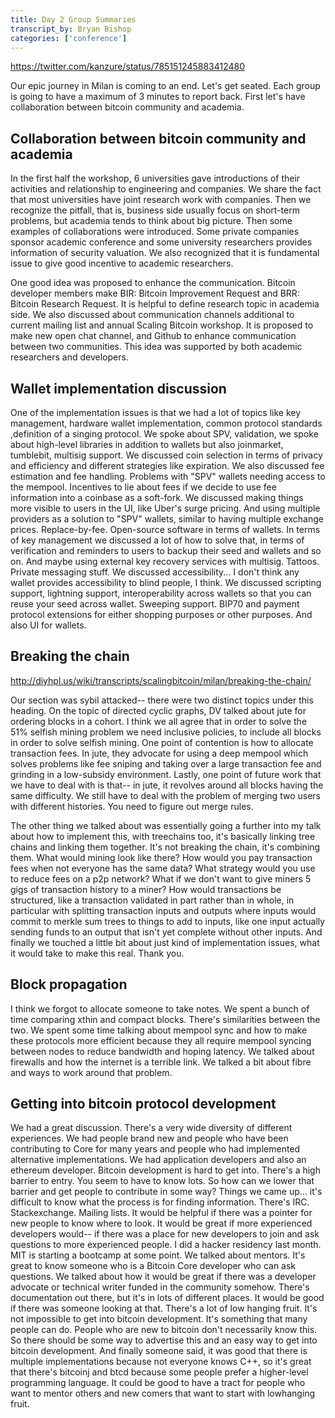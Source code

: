 ```yaml
---
title: Day 2 Group Summaries
transcript_by: Bryan Bishop
categories: ['conference']
---
```

<https://twitter.com/kanzure/status/785151245883412480>

Our epic journey in Milan is coming to an end. Let's get seated. Each group is going to have a maximum of 3 minutes to report back. First let's have collaboration between bitcoin community and academia.

## Collaboration between bitcoin community and academia

In the first half the workshop, 6 universities gave introductions of their activities and relationship to engineering and companies. We share the fact that most universities have joint research work with companies. Then we recognize the pitfall, that is, business side usually focus on short-term problems, but academia tends to think about big picture.  Then some examples of collaborations were introduced. Some private companies sponsor academic conference and some university researchers provides information of security valuation. We also recognized that it is fundamental issue to give good incentive to academic researchers.

One good idea was proposed to enhance the communication. Bitcoin developer members make BIR: Bitcoin Improvement Request and BRR: Bitcoin Research Request. It is helpful to define research topic in academia side. We also discussed about communication channels additional to current mailing list and annual Scaling Bitcoin workshop. It is proposed to make new open chat channel, and Github to enhance communication between two communities. This idea was supported by both academic researchers and developers.


## Wallet implementation discussion

One of the implementation issues is that we had a lot of topics like key management, hardware wallet implementation, common protocol standards ,definition of a singing protocol. We spoke about SPV, validation, we spoke about high-level libraries in addition to wallets but also joinmarket, tumblebit, multisig support. We discussed coin selection in terms of privacy and efficiency and different strategies like expiration. We also discussed fee estimation and fee handling. Problems with "SPV" wallets needing access to the mempool. Incentives to lie about fees if we decide to use fee information into a coinbase as a soft-fork. We discussed making things more visible to users in the UI, like Uber's surge pricing. And using multiple providers as a solution to "SPV" wallets, similar to having multiple exchange prices. Replace-by-fee. Open-source software in terms of wallets. In terms of key management we discussed a lot of how to solve that, in terms of verification and reminders to users to backup their seed and wallets and so on. And maybe using external key recovery services with multisig. Tattoos. Private messaging stuff. We discussed accessibility... I don't think any wallet provides accessibility to blind people, I think. We discussed scripting support, lightning support, interoperability across wallets so that you can reuse your seed across wallet. Sweeping support. BIP70 and payment protocol extensions for either shopping purposes or other purposes. And also UI for wallets.

## Breaking the chain

<http://diyhpl.us/wiki/transcripts/scalingbitcoin/milan/breaking-the-chain/>

Our section was sybil attacked-- there were two distinct topics under this heading. On the topic of directed cyclic graphs, DV talked about jute for ordering blocks in a cohort. I think we all agree that in order to solve the 51% selfish mining problem we need inclusive policies, to include all blocks in order to solve selfish mining. One point of contention is how to allocate transaction fees. In jute, they advocate for using a deep mempool which solves problems like fee sniping and taking over a large transaction fee and grinding in a low-subsidy environment. Lastly, one point of future work that we have to deal with is that-- in jute, it revolves around all blocks having the same difficulty. We still have to deal with the problem of merging two users with different histories. You need to figure out merge rules.

The other thing we talked about was essentially going a further into my talk about how to implement this, with treechains too, it's basically linking tree chains and linking them together. It's not breaking the chain, it's combining them. What would mining look like there? How would you pay transaction fees when not everyone has the same data? What strategy would you use to reduce fees on a p2p network? What if we don't want to give miners 5 gigs of transaction history to a miner? How would transactions be structured, like a transaction validated in part rather than in whole, in particular with splitting transaction inputs and outputs where inputs would commit to merkle sum trees to things to add to inputs, like one input actually sending funds to an output that isn't yet complete without other inputs. And finally we touched a little bit about just kind of implementation issues, what it would take to make this real. Thank you.

## Block propagation

I think we forgot to allocate someone to take notes. We spent a bunch of time comparing xthin and compact blocks. There's similarities between the two. We spent some time talking about mempool sync and how to make these protocols more efficient because they all require mempool syncing between nodes to reduce bandwidth and hoping latency. We talked about firewalls and how the internet is a terrible link. We talked a bit about fibre and ways to work around that problem.

## Getting into bitcoin protocol development

We had a great discussion. There's a very wide diversity of different experiences. We had people brand new and people who have been contributing to Core for many years and people who had implemented alternative implementations. We had application developers and also an ethereum developer. Bitcoin development is hard to get into. There's a high barrier to entry. You seem to have to know lots. So how can we lower that barrier and get people to contribute in some way? Things we came up... it's difficult to know what the process is for finding information. There's IRC. Stackexchange. Mailing lists. It would be helpful if there was a pointer for new people to know where to look. It would be great if more experienced developers would-- if there was a place for new developers to join and ask questions to more experienced people. I did a hacker residency last month. MIT is starting a bootcamp at some point. We talked about mentors. It's great to know someone who is a Bitcoin Core developer who can ask questions. We talked about how it would be great if there was a developer advocate or technical writer funded in the community somehow. There's documentation out there, but it's in lots of different places. It would be good if there was someone looking at that. There's a lot of low hanging fruit. It's not impossible to get into bitcoin development. It's something that many people can do. People who are new to bitcoin don't necessarily know this. So there should be some way to advertise this and an easy way to get into bitcoin development. And finally someone said, it was good that there is multiple implementations because not everyone knows C++, so it's great that there's bitcoinj and btcd because some people prefer a higher-level programming language. It could be good to have a tract for people who want to mentor others and new comers that want to start with lowhanging fruit.
